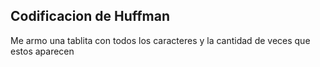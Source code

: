 ## Codificacion de Huffman
Me armo una tablita con todos los caracteres y la cantidad de veces que estos aparecen